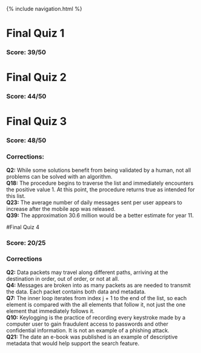 {% include navigation.html %}

# Final Quiz 1
### Score: 39/50

# Final Quiz 2
### Score: 44/50

# Final Quiz 3
### Score: 48/50

### Corrections:
**Q2:** While some solutions benefit from being validated by a human, not all problems can be solved with an algorithm.   
**Q18:** The procedure begins to traverse the list and immediately encounters the positive value 1. At this point, the procedure returns true as intended for this list.   
**Q23:** The average number of daily messages sent per user appears to increase after the mobile app was released.   
**Q39:** The approximation 30.6 million would be a better estimate for year 11.   

#Final Quiz 4
### Score: 20/25

### Corrections

**Q2:** Data packets may travel along different paths, arriving at the destination in order, out of order, or not at all.   
**Q4:** Messages are broken into as many packets as are needed to transmit the data. Each packet contains both data and metadata.   
**Q7:** The inner loop iterates from index j + 1 to the end of the list, so each element is compared with the all elements that follow it, not just the one element that immediately follows it.   
**Q10:** Keylogging is the practice of recording every keystroke made by a computer user to gain fraudulent access to passwords and other confidential information. It is not an example of a phishing attack.   
**Q21:** The date an e-book was published is an example of descriptive metadata that would help support the search feature.
